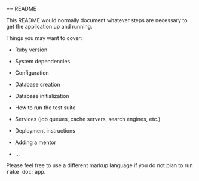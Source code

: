 == README

This README would normally document whatever steps are necessary to get the
application up and running.

Things you may want to cover:

* Ruby version

* System dependencies

* Configuration

* Database creation

* Database initialization

* How to run the test suite

* Services (job queues, cache servers, search engines, etc.)

* Deployment instructions

* Adding a mentor

* ...


Please feel free to use a different markup language if you do not plan to run
<tt>rake doc:app</tt>.
